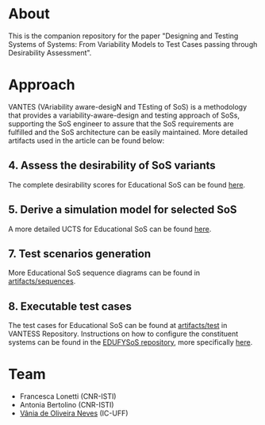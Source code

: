 # About

This is the companion repository for the paper "Designing and Testing Systems of Systems: From Variability Models to Test Cases passing through Desirability Assessment".

# Approach

VANTES (VAriability aware-desigN and TEsting of SoS) is a methodology that provides a variability-aware-design and testing approach of SoSs, supporting the SoS engineer to assure that the SoS requirements are fulfilled and the SoS architecture can be easily maintained. More detailed artifacts used in the article can be found below:


## 4. Assess the desirability of SoS variants

The complete desirability scores for Educational SoS can be found [here](./artifacts/SoSDesirability.xlsx).

## 5. Derive a simulation model for selected SoS

A more detailed UCTS for Educational SoS can be found [here](./images/SoSUCTS.png).
## 7. Test scenarios generation

More Educational SoS sequence diagrams can be found in [artifacts/sequences](./artifacts/sequences).

## 8. Executable test cases

The test cases for Educational SoS can be found at [artifacts/test](./artifacts/test/java/lps/test/edufysos) in VANTESS Repository. Instructions on how to configure the constituent systems can be found in the [EDUFYSoS repository](https://github.com/edufysos/edufysos), more specifically [here](https://github.com/edufysos/edufysos/blob/master/guidelines/BasicEducationalSoS.pdf).

# Team

* Francesca Lonetti (CNR-ISTI) 
* Antonia Bertolino (CNR-ISTI)
* [Vânia de Oliveira Neves](https://github.com/vaniaon) (IC-UFF)



